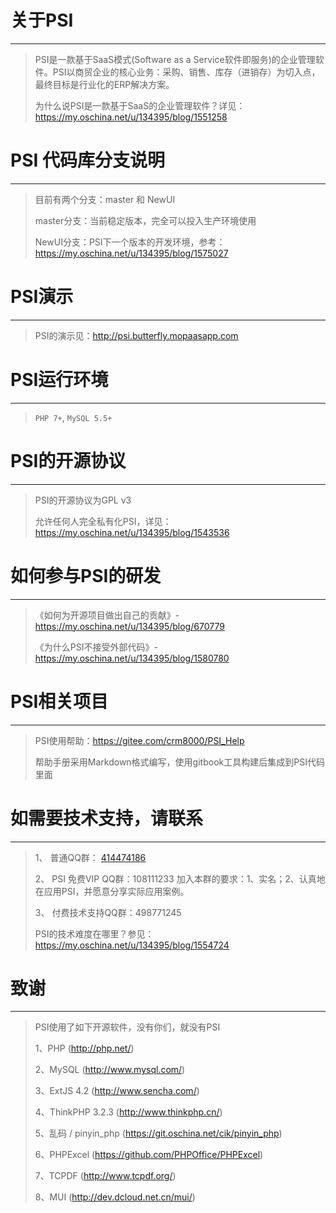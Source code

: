 # 关于PSI

---

>PSI是一款基于SaaS模式(Software as a Service软件即服务)的企业管理软件。PSI以商贸企业的核心业务：采购、销售、库存（进销存）为切入点，最终目标是行业化的ERP解决方案。
>
>为什么说PSI是一款基于SaaS的企业管理软件？详见：https://my.oschina.net/u/134395/blog/1551258

# PSI 代码库分支说明

---

>目前有两个分支：master 和 NewUI
>
>master分支：当前稳定版本，完全可以投入生产环境使用
>
>NewUI分支：PSI下一个版本的开发环境，参考：https://my.oschina.net/u/134395/blog/1575027

# PSI演示

---

>PSI的演示见：<a target="_blank" href="http://psi.butterfly.mopaasapp.com">http://psi.butterfly.mopaasapp.com</a>
>
>

# PSI运行环境

---

>
>`PHP 7+`, `MySQL 5.5+`


# PSI的开源协议

---

>PSI的开源协议为GPL v3
>
>允许任何人完全私有化PSI，详见：https://my.oschina.net/u/134395/blog/1543536

# 如何参与PSI的研发

---

> 《如何为开源项目做出自己的贡献》- https://my.oschina.net/u/134395/blog/670779
>
> 《为什么PSI不接受外部代码》- https://my.oschina.net/u/134395/blog/1580780

# PSI相关项目

---

> PSI使用帮助：https://gitee.com/crm8000/PSI_Help
>
> 帮助手册采用Markdown格式编写，使用gitbook工具构建后集成到PSI代码里面

# 如需要技术支持，请联系

---

>1、 普通QQ群： <a target="_blank" href="http://shang.qq.com/wpa/qunwpa?idkey=64808ce24f2a3186ccb1f37aad9ed591bcc4fb257d09749753aca98c6c73e400">414474186</a>
>
>2、 PSI 免费VIP QQ群：108111233
> 加入本群的要求：1、实名；2、认真地在应用PSI，并愿意分享实际应用案例。
>
>3、 付费技术支持QQ群：498771245
>
>PSI的技术难度在哪里？参见：https://my.oschina.net/u/134395/blog/1554724

# 致谢

---

>PSI使用了如下开源软件，没有你们，就没有PSI
> 
>1、PHP (http://php.net/)
>
>2、MySQL (http://www.mysql.com/)
>
>3、ExtJS 4.2 (http://www.sencha.com/)
>
>4、ThinkPHP 3.2.3 (http://www.thinkphp.cn/)
>
>5、乱码 / pinyin_php (https://git.oschina.net/cik/pinyin_php)
>
>6、PHPExcel (https://github.com/PHPOffice/PHPExcel)
>
>7、TCPDF (http://www.tcpdf.org/)
>
>8、MUI (http://dev.dcloud.net.cn/mui/)